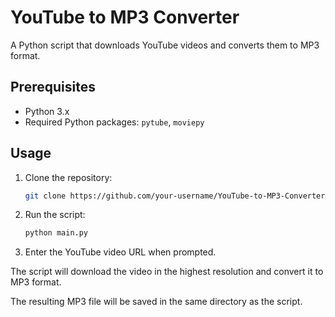 # YouTube to MP3 Converter

A Python script that downloads YouTube videos and converts them to MP3 format.

## Prerequisites

- Python 3.x
- Required Python packages: `pytube`, `moviepy`

## Usage

1. Clone the repository:

   ```bash
   git clone https://github.com/your-username/YouTube-to-MP3-Converter.git

2. Run the script:

   ```bash
   python main.py

3. Enter the YouTube video URL when prompted.

The script will download the video in the highest resolution and convert it to MP3 format.

The resulting MP3 file will be saved in the same directory as the script.
 

